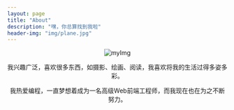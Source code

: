 ```yaml
---
layout: page
title: "About"
description: "嘿，你总算找到我啦"
header-img: "img/plane.jpg"
---
```


<center>
    <p><img src="http://ohhuvbasf.bkt.clouddn.com/Zero.png" alt="myImg" /></p>
</center>

<center>
    <p>我兴趣广泛，喜欢很多东西，如摄影、绘画、阅读，我喜欢将我的生活过得多姿多彩。</p>
    <p>我热爱编程，一直梦想着成为一名高级Web前端工程师，而我现在也在为之不断努力。</p>
</center>


